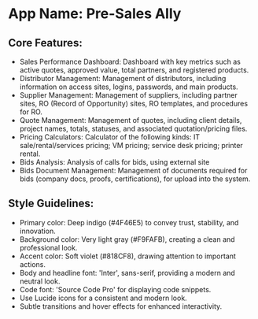 # **App Name**: Pre-Sales Ally

## Core Features:

- Sales Performance Dashboard: Dashboard with key metrics such as active quotes, approved value, total partners, and registered products.
- Distributor Management: Management of distributors, including information on access sites, logins, passwords, and main products.
- Supplier Management: Management of suppliers, including partner sites, RO (Record of Opportunity) sites, RO templates, and procedures for RO.
- Quote Management: Management of quotes, including client details, project names, totals, statuses, and associated quotation/pricing files.
- Pricing Calculators: Calculator of the following kinds: IT sale/rental/services pricing; VM pricing; service desk pricing; printer rental.
- Bids Analysis: Analysis of calls for bids, using external site
- Bids Document Management: Management of documents required for bids (company docs, proofs, certifications), for upload into the system.

## Style Guidelines:

- Primary color: Deep indigo (#4F46E5) to convey trust, stability, and innovation.
- Background color: Very light gray (#F9FAFB), creating a clean and professional look.
- Accent color: Soft violet (#818CF8), drawing attention to important actions.
- Body and headline font: 'Inter', sans-serif, providing a modern and neutral look.
- Code font: 'Source Code Pro' for displaying code snippets.
- Use Lucide icons for a consistent and modern look.
- Subtle transitions and hover effects for enhanced interactivity.